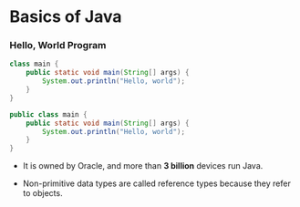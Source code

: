 # Basics of Java


### Hello, World Program
```java
class main {
    public static void main(String[] args) {
        System.out.println("Hello, world");
    }
}
```

```java
public class main {
    public static void main(String[] args) {
        System.out.println("Hello, world");
    }
}
```

- It is owned by Oracle, and more than **3 billion** devices run Java.

- Non-primitive data types are called reference types because they refer to objects.


